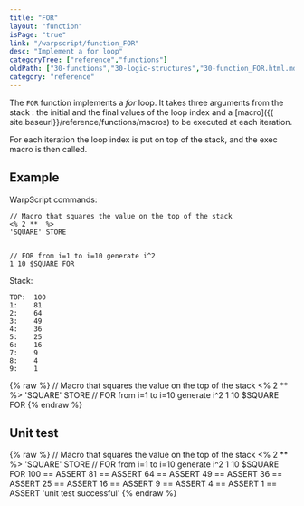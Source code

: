 ```yaml
---
title: "FOR"
layout: "function"
isPage: "true"
link: "/warpscript/function_FOR"
desc: "Implement a for loop"
categoryTree: ["reference","functions"]
oldPath: ["30-functions","30-logic-structures","30-function_FOR.html.md"]
category: "reference"
---
```



The `FOR` function implements a *for* loop. 
It takes three arguments from the stack : the initial and the final values of the loop index 
and a [macro]({{ site.baseurl}}/reference/functions/macros) to be executed at each iteration.

For each iteration the loop index is put on top of the stack, and the exec macro is then called.

## Example ##

WarpScript commands:

    // Macro that squares the value on the top of the stack
    <% 2 **  %>
    'SQUARE' STORE


    // FOR from i=1 to i=10 generate i^2
    1 10 $SQUARE FOR


Stack:

    TOP:  100
    1:    81
    2:    64
    3:    49
    4:    36
    5:    25
    6:    16
    7:    9
    8:    4
    9:    1

{% raw %}
<warp10-warpscript-widget backend="{{backend}}"  exec-endpoint="{{execEndpoint}}">// Macro that squares the value on the top of the stack
<% 2 **  %>
'SQUARE' STORE
// FOR from i=1 to i=10 generate i^2
1 10 $SQUARE FOR
</warp10-warpscript-widget>
{% endraw %}    


## Unit test ##

{% raw %}
<warp10-warpscript-widget backend="{{backend}}"  exec-endpoint="{{execEndpoint}}">// Macro that squares the value on the top of the stack
<% 2 **  %>
'SQUARE' STORE
// FOR from i=1 to i=10 generate i^2
1 10 $SQUARE FOR
100 == ASSERT     81 == ASSERT      64 == ASSERT
49 == ASSERT      36 == ASSERT      25 == ASSERT
16 == ASSERT      9 == ASSERT       4 == ASSERT
1 == ASSERT
'unit test successful'
</warp10-warpscript-widget>
{% endraw %}            
